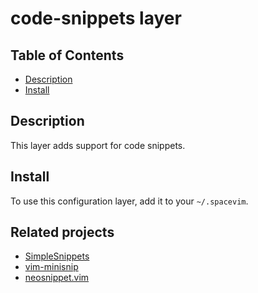 # code-snippets layer

## Table of Contents

<!-- vim-markdown-toc GFM -->
* [Description](#description)
* [Install](#install)

<!-- vim-markdown-toc -->

## Description

This layer adds support for code snippets.

## Install

To use this configuration layer, add it to your `~/.spacevim`.

## Related projects

- [SimpleSnippets](https://github.com/andreyorst/SimpleSnippets.vim)
- [vim-minisnip](https://github.com/KeyboardFire/vim-minisnip)
- [neosnippet.vim](Shougo/neosnippet.vim)
